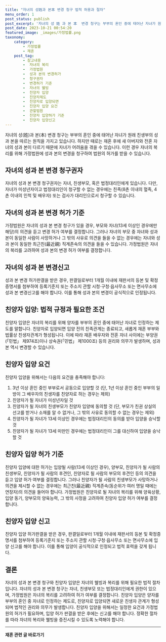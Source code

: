 ```yaml
---
title: "자녀의 성姓과 본本 변경 청구 법적 허용과 절차"
menu_order: 1
post_status: publish
post_excerpt: '자녀의 성 姓 과 본 本  변경 청구는 부부의 혼인 중에 태어난 자녀가 원래 친생부의 성과 본을 따르는 원칙을 가지고 있습니다. 하지만 때로는 재혼 후에 새 아버지와 전혼 자녀의 성과 본이 다르기 때문에 자녀가 어려움을 겪을 수 있습니다. 이런 경우 자녀의 복리를 위해 가정법원에 성과 본의 변경을 청구하여 법원의 허가를 받을 수 있습니다.'
post_date: 2023-10-21 00:54:20
featured_image: _images/가정법률.png
taxonomy:
    category:
        - 가정법률
        - 재혼
    post_tag:
        - 참고내용
        -  자녀의 복리
        -  가정법원
        -  성과 본의 변경허가
        -  청구권자
        -  변경허가 기준
        -  자녀의 웰빙
        -  친양자 입양
        -  친양자제도
        -  친양자로 입양되면
        -  친양자 입양 요건
        -  관할법원
        -  친양자 입양허가 기준
        -  친양자 입양신고
---
```



자녀의 성(姓)과 본(本) 변경 청구는 부부의 혼인 중에 태어난 자녀가 원래 친생부의 성과 본을 따르는 원칙을 가지고 있습니다. 하지만 때로는 재혼 후에 새 아버지와 전혼 자녀의 성과 본이 다르기 때문에 자녀가 어려움을 겪을 수 있습니다. 이런 경우 자녀의 복리를 위해 가정법원에 성과 본의 변경을 청구하여 법원의 허가를 받을 수 있습니다.

## 자녀의 성과 본 변경 청구권자

자녀의 성과 본 변경 청구권자는 자녀, 친생부모, 혹은 법정대리인에게 있습니다. 다만, 자녀가 미성년자이고 법정대리인이 청구할 수 없는 경우에는 친족(8촌 이내의 혈족, 4촌 이내의 인척 및 배우자) 또는 검사가 대리인으로서 청구할 수 있습니다.

## 자녀의 성과 본 변경 허가 기준

가정법원은 자녀의 성과 본 변경 청구가 있을 경우, 부모와 자녀(13세 이상인 경우에만 해당)의 의견을 듣고 변경 허가 여부를 결정합니다. 그러나 자녀의 부모 중 자녀와 성과 본이 동일한 사람이 사망하거나 그 밖의 사유로 의견을 들을 수 없는 경우에는 자녀와 성과 본이 동일한 최근친(最近親) 직계존속의 의견을 들을 수 있습니다. 가정법원은 자녀의 복리를 고려하여 성과 본의 변경 허가 여부를 결정합니다.

## 자녀의 성과 본 변경신고

성과 본 변경 허가판결을 받은 경우, 판결일로부터 1개월 이내에 재판서의 등본 및 확정증명서를 첨부하여 등록기준지 또는 주소지 관할 시청·구청·읍사무소 또는 면사무소에 성과 본 변경신고를 해야 합니다. 이를 통해 성과 본의 변경이 공식적으로 인정됩니다.

## 친양자 입양: 법적 규정과 필요한 조건

친양자 입양은 자녀의 복리를 위해 양자를 부부의 혼인 중에 태어난 자녀로 인정하는 제도를 말합니다. 친양자로 입양되면 입양 전의 친족관계는 종료되고, 새롭게 재혼 부부와 법률상 친생자관계가 형성됩니다. 이에 따라 재혼 배우자와 전혼 자녀 사이에는 부양권(「민법」 제974조)이나 상속권(「민법」 제1000조) 등의 권리와 의무가 발생하며, 성과 본 역시 변경할 수 있습니다.

## 친양자 입양 요건

친양자 입양을 위해서는 다음의 요건을 충족해야 합니다:

1. 3년 이상 혼인 중인 부부로서 공동으로 입양할 것 (단, 1년 이상 혼인 중인 부부의 일방이 그 배우자의 친생자를 친양자로 하는 경우는 제외)
2. 친양자가 될 자녀가 미성년자일 것
3. 친양자가 될 자녀의 친생부모가 친양자 입양에 동의할 것 (단, 부모가 친권 상실의 선고를 받거나 소재를 알 수 없거나, 그 밖의 사유로 동의할 수 없는 경우는 제외)
4. 친양자가 될 자녀가 13세 이상인 경우에는 법정대리인의 동의를 받아 입양을 승낙할 것
5. 친양자가 될 자녀가 13세 미만인 경우에는 법정대리인이 그를 대신하여 입양을 승낙할 것

## 친양자 입양 허가 기준

친양자 입양에 대한 허가는 입양될 사람(13세 이상인 경우), 양부모, 친양자가 될 사람의 친생부모, 친양자가 될 사람의 후견인, 친양자로 될 사람의 부모의 후견인 등의 의견을 듣고 입양 허가 여부를 결정합니다. 그러나 친양자가 될 사람의 친생부모가 사망하거나 의견을 제시할 수 없는 경우에는 최근친(最近親) 직계존속(동순위가 여러 명일 때에는 연장자)의 의견을 들어야 합니다. 가정법원은 친양자로 될 자녀의 복리를 위해 양육상황, 입양 동기, 양부모의 양육능력, 그 밖의 사정을 고려하여 친양자 입양 허가 여부를 결정합니다.

## 친양자 입양 신고

친양자 입양 허가판결을 받은 경우, 판결일로부터 1개월 이내에 재판서의 등본 및 확정증명서를 첨부하여 등록기준지 또는 주소지 관할 시청·구청·읍사무소 또는 면사무소에 입양 신고를 해야 합니다. 이를 통해 입양이 공식적으로 인정되고 법적 효력을 갖게 됩니다.

## 결론

자녀의 성과 본 변경 청구와 친양자 입양은 자녀의 웰빙과 복리를 위해 필요한 법적 절차입니다. 자녀의 성과 본 변경 청구는 자녀, 친생부모 또는 법정대리인에게 권한이 있으며, 가정법원은 자녀의 복리를 고려하여 허가 여부를 결정합니다. 친양자 입양은 양자를 부부의 혼인 중 자녀로 인정하는 제도로, 친양자로 입양되면 새로운 친생자 관계가 형성되며 법적인 권리와 의무가 발생합니다. 친양자 입양을 위해서는 일정한 요건과 가정법원의 허가가 필요하며, 입양 허가 판결을 받은 후에는 신고를 해야 합니다. 정확한 절차를 따라 자녀의 복리와 웰빙을 증진시킬 수 있도록 노력해야 합니다.

<!-- wp:separator -->
<hr class="wp-block-separator has-alpha-channel-opacity"/>
<!-- /wp:separator -->

<!-- wp:group {"backgroundColor":"base","layout":{"type":"constrained"}} -->
<div class="wp-block-group has-base-background-color has-background"><!-- wp:paragraph {"align":"center","fontSize":"medium"} -->
<p class="has-text-align-center has-large-font-size"><strong>재혼 관련 글 바로가기</strong></p>
<!-- /wp:paragraph -->


<!-- wp:latest-posts
{"categories":[{"id":1427,"count":19,"description":"","link":"https://uknowlaw.com/category/%ec%9e%ac%ed%98%bc/","name":"재혼","slug":"재혼","taxonomy":"category","parent":0,"meta":[],"_links":{"self":[{"href":"https://uknowlaw.com/wp-json/wp/v2/categories/1427"}],"collection":[{"href":"https://uknowlaw.com/wp-json/wp/v2/categories"}],"about":[{"href":"https://uknowlaw.com/wp-json/wp/v2/taxonomies/category"}],"wp:post_type":[{"href":"https://uknowlaw.com/wp-json/wp/v2/posts?categories=1427"}],"curies":[{"name":"wp","href":"https://api.w.org/{rel}","templated":true}]}}],"postsToShow":100,"excerptLength":28,"postLayout":"grid","columns":2,"featuredImageAlign":"left","featuredImageSizeSlug":"large","fontSize":"small"} /--></div>
<!-- /wp:group -->